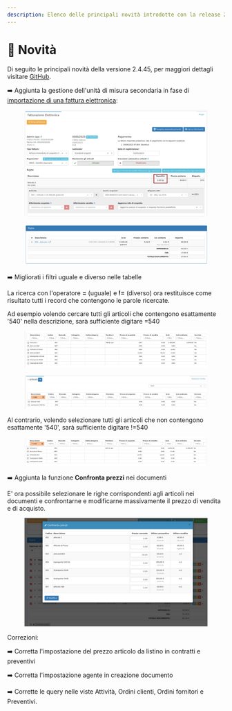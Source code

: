 ```yaml
---
description: Elenco delle principali novità introdotte con la release 2.4.45.
---
```


# 📣 Novità

Di seguito le principali novità della versione 2.4.45, per maggiori dettagli visitare [GitHub](https://github.com/devcode-it/openstamanager).

➡️  Aggiunta la gestione dell'unità di misura secondaria in fase di [importazione di una fattura elettronica](openstamanager/modules/acquisti/fatturediacquisto/fatturazione-elettronica.md):

<figure><img src=".gitbook/assets/immagine (25) (2).png" alt=""><figcaption></figcaption></figure>

<figure><img src=".gitbook/assets/immagine (5) (4).png" alt=""><figcaption></figcaption></figure>

➡️  Migliorati i filtri uguale e diverso nelle tabelle

La ricerca con l'operatore **=** (uguale) e **!=** (diverso) ora restituisce come risultato tutti i record che contengono le parole ricercate.

Ad esempio volendo cercare tutti gli articoli che contengono esattamente '540' nella descrizione, sarà sufficiente digitare =540

<figure><img src=".gitbook/assets/immagine (4).png" alt=""><figcaption></figcaption></figure>

<figure><img src=".gitbook/assets/immagine (29).png" alt=""><figcaption></figcaption></figure>

Al contrario, volendo selezionare tutti gli articoli che non contengono esattamente '540', sarà sufficiente digitare !=540

<figure><img src=".gitbook/assets/immagine (31).png" alt=""><figcaption></figcaption></figure>

➡️ Aggiunta la funzione **Confronta prezzi** nei documenti

E' ora possibile selezionare le righe corrispondenti agli articoli nei documenti e confrontarne e modificarne massivamente il prezzo di vendita e di acquisto.

<figure><img src=".gitbook/assets/immagine (26).png" alt=""><figcaption></figcaption></figure>

Correzioni:

➡️  Corretta l'impostazione del prezzo articolo da listino in contratti e preventivi

➡️  Corretta l'impostazione agente in creazione documento

➡️  Corrette le query nelle viste Attività, Ordini clienti, Ordini fornitori e Preventivi.
